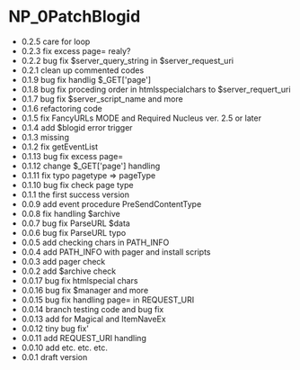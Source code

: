 # NP_0PatchBlogid

 * 0.2.5 care for loop
 * 0.2.3 fix excess page= realy?
 * 0.2.2 bug fix $server_query_string in $server_request_uri
 * 0.2.1 clean up commented codes
 * 0.1.9 bug fix handlig $_GET['page']
 * 0.1.8 bug fix proceding order in htmlsspecialchars to $server_requert_uri
 * 0.1.7 bug fix $server_script_name and more
 * 0.1.6 refactoring code
 * 0.1.5 fix FancyURLs MODE and Required Nucleus ver. 2.5 or later
 * 0.1.4 add $blogid error trigger
 * 0.1.3 missing
 * 0.1.2 fix getEventList
 * 0.1.13 bug fix excess page=
 * 0.1.12 change $_GET['page'] handling
 * 0.1.11 fix typo pagetype => pageType
 * 0.1.10 bug fix check page type
 * 0.1.1 the first success version
 * 0.0.9 add event procedure PreSendContentType
 * 0.0.8 fix handling $archive
 * 0.0.7 bug fix ParseURL $data
 * 0.0.6 bug fix ParseURL typo
 * 0.0.5 add checking chars in PATH_INFO
 * 0.0.4 add PATH_INFO with pager and install scripts
 * 0.0.3 add pager check
 * 0.0.2 add $archive check
 * 0.0.17 bug fix htmlspecial chars
 * 0.0.16 bug fix $manager and more
 * 0.0.15 bug fix handling page= in REQUEST_URI
 * 0.0.14 branch testing code and bug fix
 * 0.0.13 add for Magical and ItemNaveEx
 * 0.0.12 tiny bug fix'
 * 0.0.11 add REQUEST_URI handling
 * 0.0.10 add etc. etc. etc.
 * 0.0.1 draft version
